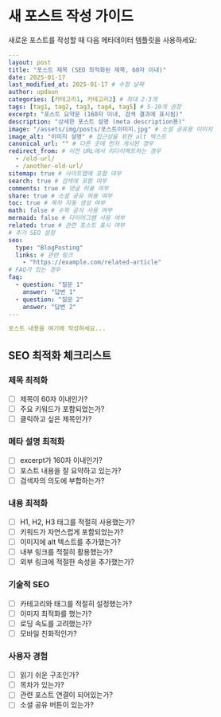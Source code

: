 # 새 포스트 작성 가이드

새로운 포스트를 작성할 때 다음 메타데이터 템플릿을 사용하세요:

```yaml
---
layout: post
title: "포스트 제목 (SEO 최적화된 제목, 60자 이내)"
date: 2025-01-17
last_modified_at: 2025-01-17 # 수정 날짜
author: updaun
categories: [카테고리1, 카테고리2] # 최대 2-3개
tags: [tag1, tag2, tag3, tag4, tag5] # 5-10개 권장
excerpt: "포스트 요약문 (160자 이내, 검색 결과에 표시됨)"
description: "상세한 포스트 설명 (meta description용)"
image: "/assets/img/posts/포스트이미지.jpg" # 소셜 공유용 이미지
image_alt: "이미지 설명" # 접근성을 위한 alt 텍스트
canonical_url: "" # 다른 곳에 먼저 게시된 경우
redirect_from: # 이전 URL에서 리다이렉트하는 경우
  - /old-url/
  - /another-old-url/
sitemap: true # 사이트맵에 포함 여부
search: true # 검색에 포함 여부
comments: true # 댓글 허용 여부
share: true # 소셜 공유 허용 여부
toc: true # 목차 자동 생성 여부
math: false # 수학 공식 사용 여부
mermaid: false # 다이어그램 사용 여부
related: true # 관련 포스트 표시 여부
# 추가 SEO 설정
seo:
  type: "BlogPosting"
  links: # 관련 링크
    - "https://example.com/related-article"
# FAQ가 있는 경우
faq:
  - question: "질문 1"
    answer: "답변 1"
  - question: "질문 2"
    answer: "답변 2"
---

포스트 내용을 여기에 작성하세요...
```

## SEO 최적화 체크리스트

### 제목 최적화
- [ ] 제목이 60자 이내인가?
- [ ] 주요 키워드가 포함되었는가?
- [ ] 클릭하고 싶은 제목인가?

### 메타 설명 최적화
- [ ] excerpt가 160자 이내인가?
- [ ] 포스트 내용을 잘 요약하고 있는가?
- [ ] 검색자의 의도에 부합하는가?

### 내용 최적화
- [ ] H1, H2, H3 태그를 적절히 사용했는가?
- [ ] 키워드가 자연스럽게 포함되었는가?
- [ ] 이미지에 alt 텍스트를 추가했는가?
- [ ] 내부 링크를 적절히 활용했는가?
- [ ] 외부 링크에 적절한 속성을 추가했는가?

### 기술적 SEO
- [ ] 카테고리와 태그를 적절히 설정했는가?
- [ ] 이미지 최적화를 했는가?
- [ ] 로딩 속도를 고려했는가?
- [ ] 모바일 친화적인가?

### 사용자 경험
- [ ] 읽기 쉬운 구조인가?
- [ ] 목차가 있는가?
- [ ] 관련 포스트 연결이 되어있는가?
- [ ] 소셜 공유 버튼이 있는가?
